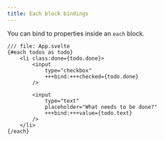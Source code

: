 ```yaml
---
title: Each block bindings
---
```


You can bind to properties inside an `each` block.

```svelte
/// file: App.svelte
{#each todos as todo}
	<li class:done={todo.done}>
		<input
			type="checkbox"
			+++bind:+++checked={todo.done}
		/>

		<input
			type="text"
			placeholder="What needs to be done?"
			+++bind:+++value={todo.text}
		/>
	</li>
{/each}
```
